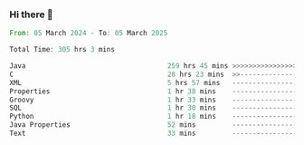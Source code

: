 ### Hi there 👋

<!--
**luoxuanzao/luoxuanzao** is a ✨ _special_ ✨ repository because its `README.md` (this file) appears on your GitHub profile.

Here are some ideas to get you started:

- 🔭 I’m currently working on ...
- 🌱 I’m currently learning ...
- 👯 I’m looking to collaborate on ...
- 🤔 I’m looking for help with ...
- 💬 Ask me about ...
- 📫 How to reach me: ...
- 😄 Pronouns: ...
- ⚡ Fun fact: ...
-->

<!--START_SECTION:waka-->

```rust
From: 05 March 2024 - To: 05 March 2025

Total Time: 305 hrs 3 mins

Java                                   259 hrs 45 mins >>>>>>>>>>>>>>>>>>>>>----   85.12 %
C                                      28 hrs 23 mins  >>-----------------------   09.31 %
XML                                    5 hrs 57 mins   -------------------------   01.95 %
Properties                             1 hr 38 mins    -------------------------   00.54 %
Groovy                                 1 hr 33 mins    -------------------------   00.51 %
SQL                                    1 hr 30 mins    -------------------------   00.50 %
Python                                 1 hr 18 mins    -------------------------   00.43 %
Java Properties                        52 mins         -------------------------   00.29 %
Text                                   33 mins         -------------------------   00.18 %
```

<!--END_SECTION:waka-->